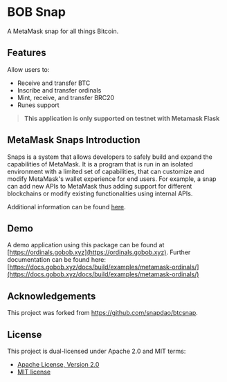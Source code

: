# BOB Snap

A MetaMask snap for all things Bitcoin.

## Features

Allow users to:

- Receive and transfer BTC
- Inscribe and transfer ordinals
- Mint, receive, and transfer BRC20
- Runes support

> **This application is only supported on testnet with Metamask Flask**

## MetaMask Snaps Introduction

Snaps is a system that allows developers to safely build and expand the capabilities of MetaMask. It is a program that is run in an isolated environment with a limited set of capabilities, that can customize and modify MetaMask's wallet experience for end users. For example, a snap can add new APIs to MetaMask thus adding support for different blockchains or modify existing functionalities using internal APIs.

Additional information can be found [here](https://docs.metamask.io/guide/snaps.html).

## Demo

A demo application using this package can be found at [https://ordinals.gobob.xyz](https://ordinals.gobob.xyz). Further documentation can be found here: [https://docs.gobob.xyz/docs/build/examples/metamask-ordinals/](https://docs.gobob.xyz/docs/build/examples/metamask-ordinals/)

## Acknowledgements

This project was forked from https://github.com/snapdao/btcsnap.

## License

This project is dual-licensed under Apache 2.0 and MIT terms:

- [Apache License, Version 2.0](http://www.apache.org/licenses/LICENSE-2.0)
- [MIT license](http://opensource.org/licenses/MIT)
